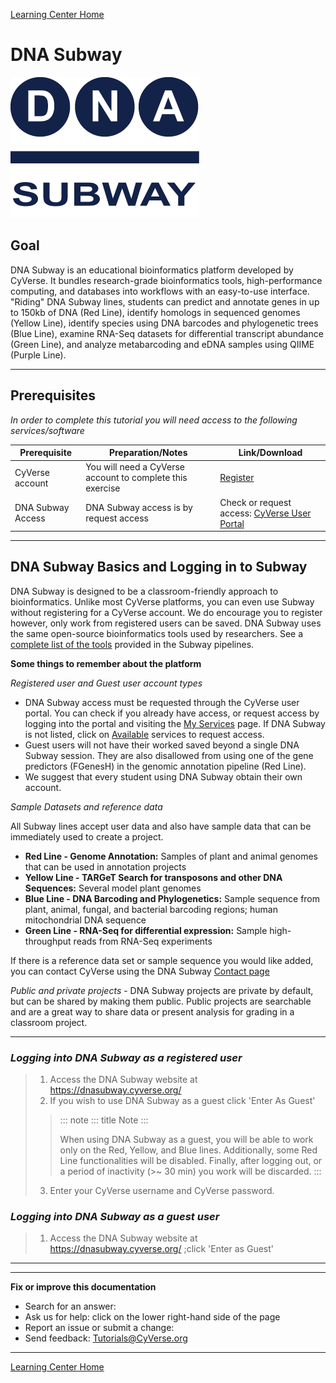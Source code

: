 [Learning Center Home](http://learning.cyverse.org/)

# DNA Subway

![subway_logo](assets/dna_subway/dnasubway-icon.png)

## Goal

DNA Subway is an educational bioinformatics platform developed by CyVerse. 
It bundles research-grade bioinformatics tools, high-performance computing, and databases into workflows with an easy-to-use interface. 
"Riding" DNA Subway lines, students can predict and annotate genes in up to 150kb of DNA (Red Line), identify homologs in sequenced genomes (Yellow Line), identify species using DNA barcodes and phylogenetic trees (Blue Line), examine RNA-Seq datasets for differential transcript abundance (Green Line), and analyze
metabarcoding and eDNA samples using QIIME (Purple Line).

------------------------------------------------------------------------

## Prerequisites

*In order to complete this tutorial you will need access to the following services/software*

| Prerequisite | Preparation/Notes | Link/Download |
| --- | --- | --- |
| CyVerse account | You will need a CyVerse account to complete this exercise | [Register](https://user.cyverse.org/) |
| DNA Subway Access | DNA Subway access is by request access | Check or request access: [CyVerse User Portal](https://user.cyverse.org/services/mine) |

------------------------------------------------------------------------

## DNA Subway Basics and Logging in to Subway

DNA Subway is designed to be a classroom-friendly approach to
bioinformatics. Unlike most CyVerse platforms, you can even use Subway
without registering for a CyVerse account. We do encourage you to
register however, only work from registered users can be saved. DNA
Subway uses the same open-source bioinformatics tools used by
researchers. See a [complete list of the
tools](https://dnasubway.cyverse.org/about/resources.html) provided in
the Subway pipelines.

**Some things to remember about the platform**

*Registered user and Guest user account types*

-   DNA Subway access must be requested through the CyVerse user portal.
    You can check if you already have access, or request access by
    logging into the portal and visiting the [My
    Services](https://user.cyverse.org/services/mine) page. If DNA
    Subway is not listed, click on
    [Available](https://user.cyverse.org/services/available) services to
    request access.
-   Guest users will not have their worked saved beyond a single DNA
    Subway session. They are also disallowed from using one of the gene
    predictors (FGenesH) in the genomic annotation pipeline (Red Line).
-   We suggest that every student using DNA Subway obtain their own
    account.

*Sample Datasets and reference data*

All Subway lines accept user data and also have sample data that can be
immediately used to create a project.

-   **Red Line - Genome Annotation:** Samples of plant and animal
    genomes that can be used in annotation projects
-   **Yellow Line - TARGeT Search for transposons and other DNA
    Sequences:** Several model plant genomes
-   **Blue Line - DNA Barcoding and Phylogenetics:** Sample sequence
    from plant, animal, fungal, and bacterial barcoding regions; human
    mitochondrial DNA sequence
-   **Green Line - RNA-Seq for differential expression:** Sample
    high-throughput reads from RNA-Seq experiments

If there is a reference data set or sample sequence you would like
added, you can contact CyVerse using the DNA Subway [Contact
page](https://dnasubway.cyverse.org/feedback.html)

*Public and private projects* - DNA Subway projects are private by
default, but can be shared by making them public. Public projects are
searchable and are a great way to share data or present analysis for
grading in a classroom project.

------------------------------------------------------------------------

### *Logging into DNA Subway as a registered user*

> 1.  Access the DNA Subway website at <https://dnasubway.cyverse.org/>
> 2.  If you wish to use DNA Subway as a guest click \'Enter As Guest\'
>
> > ::: note
> > ::: title
> > Note
> > :::
> >
> > When using DNA Subway as a guest, you will be able to work only on
> > the Red, Yellow, and Blue lines. Additionally, some Red Line
> > functionalities will be disabled. Finally, after logging out, or a
> > period of inactivity (\>\~ 30 min) you work will be discarded.
> > :::
>
> 3.  Enter your CyVerse username and CyVerse password.

### *Logging into DNA Subway as a guest user*

> 1.  Access the DNA Subway website at <https://dnasubway.cyverse.org/>
>     ;click \'Enter as Guest\'

------------------------------------------------------------------------

------------------------------------------------------------------------

**Fix or improve this documentation**

-   Search for an answer:
-   Ask us for help: click on the lower right-hand side of the page
-   Report an issue or submit a change:
-   Send feedback: [Tutorials@CyVerse.org](Tutorials@CyVerse.org)

------------------------------------------------------------------------

[Learning Center Home](http://learning.cyverse.org/)